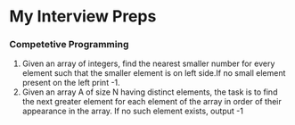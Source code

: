 # My Interview Preps
### Competetive Programming

1. Given an array of integers, find the nearest smaller number for every element such that the smaller element is on left side.If no small element present on the left print -1.
1. Given an array A of size N having distinct elements, the task is to find the next greater element for each element of the array in order of their appearance in the array. If no such element exists, output -1 
